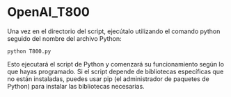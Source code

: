 # OpenAI_T800

Una vez en el directorio del script, ejecútalo utilizando el comando python seguido del nombre del archivo Python:

`python T800.py`

Esto ejecutará el script de Python y comenzará su funcionamiento según lo que hayas programado.
Si el script depende de bibliotecas específicas que no están instaladas, puedes usar pip (el administrador de paquetes de Python) para instalar las bibliotecas necesarias.
